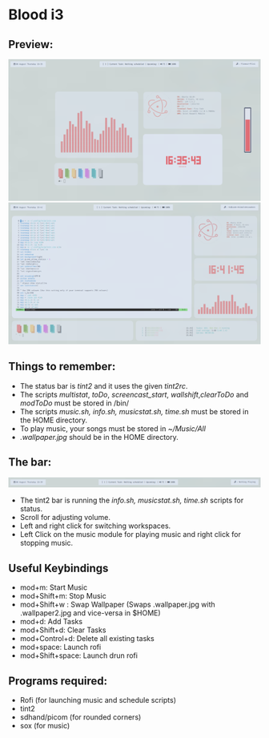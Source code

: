 # Blood i3 
## Preview:

![Preview](preview.png)
![Preview](preview2.png)

## Things to remember:
* The status bar is *tint2* and it uses the given *tint2rc*.
* The scripts *multistat*, *toDo*, *screencast_start*, *wallshift*,*clearToDo* and *modToDo* must be stored in /bin/
* The scripts *music.sh, info.sh, musicstat.sh, time.sh* must be stored in the HOME directory.
* To play music, your songs must be stored in *~/Music/All*
* *.wallpaper.jpg* should be in the HOME directory.

## The bar:
![Tint2 Bar](tint2_bar.png)
* The tint2 bar is running the *info.sh, musicstat.sh, time.sh* scripts for status.
* Scroll for adjusting volume.
* Left and right click for switching workspaces.
* Left Click on the music module for playing music and right click for stopping music.

## Useful Keybindings
* mod+m: Start Music
* mod+Shift+m:  Stop Music
* mod+Shift+w : Swap Wallpaper (Swaps .wallpaper.jpg with .wallpaper2.jpg and vice-versa in $HOME)
* mod+d: Add Tasks
* mod+Shift+d: Clear Tasks
* mod+Control+d: Delete all existing tasks
* mod+space: Launch rofi
* mod+Shift+space: Launch drun rofi


## Programs required:
* Rofi (for launching music and schedule scripts)
* tint2
* sdhand/picom (for rounded corners)
* sox (for music)
